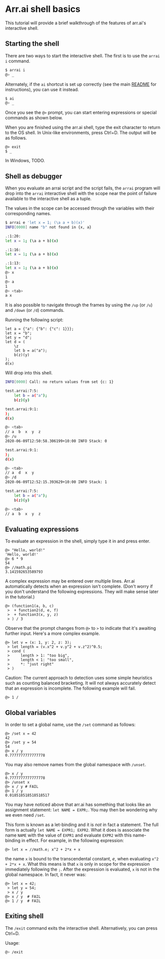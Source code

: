 # Arr.ai shell basics

This tutorial will provide a brief walkthrough of the features of arr.ai's
interactive shell.

## Starting the shell

There are two ways to start the interactive shell. The first is to use the `arrai i`
command.

```bash
$ arrai i
@> _
```

Alternately, if the `ai` shortcut is set up correctly (see the main
[README](../../README.md) for instructions), you can use it instead.

```bash
$ ai
@> _
```

Once you see the `@>` prompt, you can start entering expressions or special
commands as shown below.

When you are finished using the arr.ai shell, type the exit character to return
to the OS shell. In Unix-like environments, press Ctrl+D. The output will be as
follows.

```arrai
@> exit
$ _
```

In Windows, TODO.

## Shell as debugger

When you evaluate an arrai script and the script fails, the `arrai` program will
drop into the `arrai` interactive shell with the scope near the point of failure
available to the interactive shell as a tuple.

The values in the scope can be accessed through the variables with their
corresponding names.

```bash
$ arrai e 'let x = 1; (\a a + b)(x)'
INFO[0000] name "b" not found in {x, a}

.:1:20:
let x = 1; (\a a + b)(x)

.:1:16:
let x = 1; (\a a + b)(x)

.:1:13:
let x = 1; (\a a + b)(x)
@> x
1
@> a
1
@> <tab>
a x
```

It is also possible to navigate through the frames by using the `/up` (or
`/u`) and `/down` (or `/d`) commands.

Running the following script:
```arrai
let a = {"a": {"b": {"c": 1}}};
let x = "b";
let y = "d";
let d = (
    \z
    let b = a("a");
    b(z)(y)
);
d(x)
```

Will drop into this shell.

```bash
INFO[0000] Call: no return values from set {c: 1}

test.arrai:7:5:
    let b = a("a");
    b(z)(y)

test.arrai:9:1:
);
d(x)

@> <tab>
// a  b  x  y  z
@> /u
2020-06-09T12:50:58.306199+10:00 INFO Stack: 0

test.arrai:9:1:
);
d(x)

@> <tab>
// a  d  x  y
@> /d
2020-06-09T12:52:15.393629+10:00 INFO Stack: 1

test.arrai:7:5:
    let b = a("a");
    b(z)(y)

@> <tab>
// a  b  x  y  z
```

## Evaluating expressions

To evaluate an expression in the shell, simply type it in and press enter.

```arrai
@> "Hello, world!"
'Hello, world!'
@> 6 * 9
54
@> //math.pi
3.141592653589793
```

A complex expression may be entered over multiple lines. Arr.ai automatically
detects when an expression isn't complete. (Don't worry if you don't understand
the following expressions. They will make sense later in the tutorial.)

```arrai
@> (function1(a, b, c)
 >  + function2(d, e, f)
 >  + function3(x, y, z)
 > ) / 3
```

Observe that the prompt changes from `@>` to `>` to indicate that it's awaiting
further input. Here's a more complex example.

```arrai
@> let v = (x: 1, y: 2, z: 3);
 > let length = (v.x^2 + v.y^2 + v.z^2)^0.5;
 > cond (
 >     length > 1: "too big",
 >     length < 1: "too small",
 >     *: "just right"
 > )
```

Caution: The current approach to detection uses some simple heuristics such as
counting balanced bracketing. It will not always accurately detect that an
expression is incomplete. The following example will fail.

```arrai
@> 1 /
```

## Global variables

In order to set a global name, use the `/set` command as follows:

```arrai
@> /set x = 42
42
@> /set y = 54
54
@> x / y
0.7777777777777778
```

You may also remove names from the global namespace with `/unset`.

```arrai
@> x / y
0.7777777777777778
@> /unset x
@> x / y # FAIL
@> 1 / y
0.018518518518518517
```

You may have noticed above that arr.ai has something that looks like an assignment
statement: `let NAME = EXPR;`. You may then be wondering why we even need
`/set`.

This form is known as a let-binding and it is *not* in fact a statement. The
full form is actually `let NAME = EXPR1; EXPR2`. What it does is associate
the name `NAME` with the value of `EXPR1` and evaluate `EXPR2` with this
name-binding in effect. For example, in the following expression:

```arrai
@> let x = //math.e; x^2 + 2*x + x
```

the name `x` is bound to the transcendental constant, *e*, when evaluating
`x^2 + 2*x + x`. What this means is that `x` is only in scope for the expression
immediately following the `;`. After the expression is evaluated, `x` is not in
the global namespace. In fact, it never was:

```arrai
@> let x = 42;
 > let y = 54;
 > x / y
@> x / y  # FAIL
@> 1 / y  # FAIL
```

## Exiting shell

The `/exit` command exits the interactive shell. Alternatively, you can press
Ctrl+D.

Usage:

```bash
@> /exit
```

